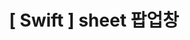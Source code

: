 ---
title: "[ Swift ] sheet 팝업창"
categories: [Ios , Swift ]
tags:
  [
    swift,
    ios,
    swiftUI,
    sheet,
  ] 
image: "/assets/img/title/swift2.png"
---